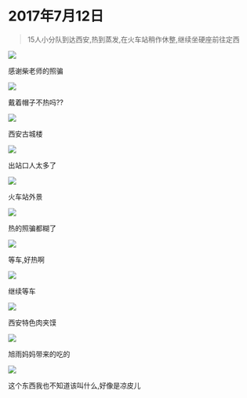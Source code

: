 <link href="../../../css/style.css" rel="stylesheet" >

# 2017年7月12日

> 15人小分队到达西安,热到蒸发,在火车站稍作休整,继续坐硬座前往定西

![](https://yumiao-static.oss-cn-beijing.aliyuncs.com/image/2017/07/12/IMG_1.JPG)

感谢柴老师的照骗

![](https://yumiao-static.oss-cn-beijing.aliyuncs.com/image/2017/07/12/IMG_2.JPG)

戴着帽子不热吗??

![](https://yumiao-static.oss-cn-beijing.aliyuncs.com/image/2017/07/12/IMG_3.JPG)

西安古城楼

![](https://yumiao-static.oss-cn-beijing.aliyuncs.com/image/2017/07/12/IMG_4.JPG)

出站口人太多了

![](https://yumiao-static.oss-cn-beijing.aliyuncs.com/image/2017/07/12/IMG_5.JPG)

火车站外景

![](https://yumiao-static.oss-cn-beijing.aliyuncs.com/image/2017/07/12/IMG_6.JPG)

热的照骗都糊了

![](https://yumiao-static.oss-cn-beijing.aliyuncs.com/image/2017/07/12/IMG_7.JPG)

等车,好热啊

![](https://yumiao-static.oss-cn-beijing.aliyuncs.com/image/2017/07/12/IMG_8.JPG)

继续等车

![](https://yumiao-static.oss-cn-beijing.aliyuncs.com/image/2017/07/12/IMG_9.JPG)

西安特色肉夹馍

![](https://yumiao-static.oss-cn-beijing.aliyuncs.com/image/2017/07/12/IMG_10.JPG)

旭雨妈妈带来的吃的

![](https://yumiao-static.oss-cn-beijing.aliyuncs.com/image/2017/07/12/IMG_11.JPG)

这个东西我也不知道该叫什么,好像是凉皮儿

<script src="../../../js/x-oss-process.js"></script>